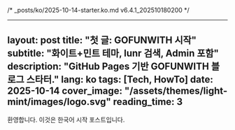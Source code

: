 /* _posts/ko/2025-10-14-starter.ko.md  v6.4.1_202510180200 */

---
layout: post
title: "첫 글: GOFUNWITH 시작"
subtitle: "화이트+민트 테마, lunr 검색, Admin 포함"
description: "GitHub Pages 기반 GOFUNWITH 블로그 스타터."
lang: ko
tags: [Tech, HowTo]
date: 2025-10-14
cover_image: "/assets/themes/light-mint/images/logo.svg"
reading_time: 3
---

환영합니다. 이것은 한국어 시작 포스트입니다.
